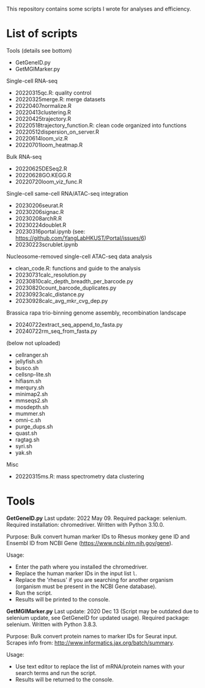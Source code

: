 This repository contains some scripts I wrote for analyses and efficiency. 

# List of scripts
Tools (details see bottom)
- GetGeneID.py
- GetMGIMarker.py

Single-cell RNA-seq
- 20220315qc.R: quality control
- 20220325merge.R: merge datasets
- 20220407normalize.R
- 20220413clustering.R
- 20220425trajectory.R
- 20220518trajectory_function.R: clean code organized into functions
- 20220512dispersion_on_server.R
- 20220614loom_viz.R
- 20220701loom_heatmap.R

Bulk RNA-seq
- 20220625DESeq2.R
- 20220628GO.KEGG.R
- 20220720loom_viz_func.R

Single-cell same-cell RNA/ATAC-seq integration
- 20230206seurat.R
- 20230206signac.R
- 20230208archR.R
- 20230224doublet.R
- 20230316portal.ipynb (see: https://github.com/YangLabHKUST/Portal/issues/6)
- 20230223scrublet.ipynb

Nucleosome-removed single-cell ATAC-seq data analysis
- clean_code.R: functions and guide to the analysis
- 20230731calc_resolution.py
- 20230810calc_depth_breadth_per_barcode.py
- 20230820count_barcode_duplicates.py
- 20230923calc_distance.py
- 20230928calc_avg_mkr_cvg_dep.py

Brassica rapa trio-binning genome assembly, recombination landscape
- 20240722extract_seq_append_to_fasta.py
- 20240722rm_seq_from_fasta.py

(below not uploaded)
- cellranger.sh
- jellyfish.sh
- busco.sh
- cellsnp-lite.sh
- hifiasm.sh
- merqury.sh
- minimap2.sh
- mmseqs2.sh
- mosdepth.sh
- mummer.sh
- omni-c.sh
- purge_dups.sh
- quast.sh
- ragtag.sh
- syri.sh
- yak.sh

Misc
- 20220315ms.R: mass spectrometry data clustering

# Tools

**GetGeneID.py**
Last update: 2022 May 09.
Required package: selenium.
Required installation: chromedriver. 
Written with Python 3.10.0.

Purpose:
Bulk convert human marker IDs to Rhesus monkey gene ID and Ensembl ID from NCBI Gene (https://www.ncbi.nlm.nih.gov/gene).

Usage:
- Enter the path where you installed the chromedriver.
- Replace the human marker IDs in the input list `l`.
- Replace the 'rhesus' if you are searching for another organism (organism must be present in the NCBI Gene database).
- Run the script.
- Results will be printed to the console. 

**GetMGIMarker.py**
Last update: 2020 Dec 13 (Script may be outdated due to selenium update, see GetGeneID for updated usage).
Required package: selenium.
Written with Python 3.8.3.

Purpose:
Bulk convert protein names to marker IDs for Seurat input.
Scrapes info from: http://www.informatics.jax.org/batch/summary.

Usage:
- Use text editor to replace the list of mRNA/protein names with your search terms and run the script.
- Results will be returned to the console. 




